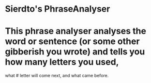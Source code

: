 # Sierdto's PhraseAnalyser
# This phrase analyser analyses the word or sentence (or some other gibberish you wrote) and tells you how many letters you used, 
what # letter will come next, and what came before.
